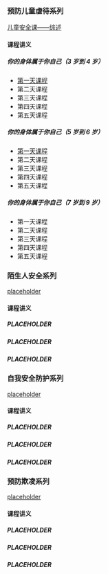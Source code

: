 ### 预防儿童虐待系列

[儿童安全课——综述](chapter1.md)

#### 课程讲义

##### 你的身体属于你自己（3 岁到 4 岁）
* [第一天课程](chapter1.1.1.md)
* 第二天课程
* 第三天课程
* 第四天课程
* 第五天课程

##### 你的身体属于你自己（5 岁到 6 岁）
* [第一天课程](chapter1.2.1.md)
* 第二天课程
* 第三天课程
* 第四天课程
* 第五天课程

##### 你的身体属于你自己（7 岁到 9 岁）
* 第一天课程
* 第二天课程
* 第三天课程
* 第四天课程
* 第五天课程

### 陌生人安全系列

[placeholder](chapter1.md)

#### 课程讲义

##### PLACEHOLDER

##### PLACEHOLDER

##### PLACEHOLDER

### 自我安全防护系列

[placeholder](chapter1.md)

#### 课程讲义

##### PLACEHOLDER

##### PLACEHOLDER

##### PLACEHOLDER

### 预防欺凌系列

[placeholder](chapter1.md)

#### 课程讲义

##### PLACEHOLDER

##### PLACEHOLDER

##### PLACEHOLDER

